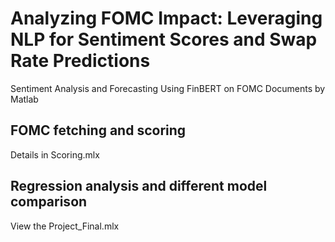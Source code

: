 # Analyzing FOMC Impact: Leveraging NLP for Sentiment Scores and Swap Rate Predictions
Sentiment Analysis and Forecasting Using FinBERT on FOMC Documents by Matlab
## FOMC fetching and scoring
Details in Scoring.mlx
## Regression analysis and different model comparison
View the Project_Final.mlx
